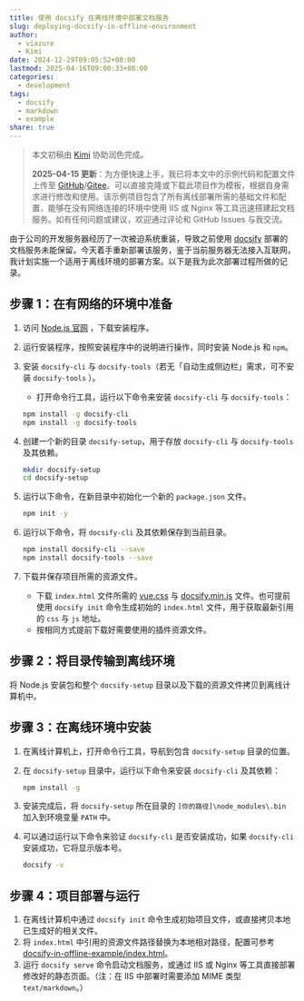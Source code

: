 ```yaml
---
title: 使用 docsify 在离线环境中部署文档服务
slug: deploying-docsify-in-offline-environment
author:
  - viazure
  - Kimi
date: 2024-12-29T09:05:52+08:00
lastmod: 2025-04-16T09:00:33+08:00
categories:
  - development
tags:
  - docsify
  - markdown
  - example
share: true
---
```


> 本文初稿由 [Kimi](https://kimi.moonshot.cn/) 协助润色完成。
>
> **2025-04-15 更新**：为方便快速上手，我已将本文中的示例代码和配置文件上传至 [GitHub](https://github.com/viazure/docsify-in-offline-example)/[Gitee](https://gitee.com/viazure/docsify-in-offline-example)。可以直接克隆或下载此项目作为模板，根据自身需求进行修改和使用。该示例项目包含了所有离线部署所需的基础文件和配置，能够在没有网络连接的环境中使用 IIS 或 Nginx 等工具迅速搭建起文档服务。如有任何问题或建议，欢迎通过评论和 GitHub Issues 与我交流。

由于公司的开发服务器经历了一次被迫系统重装，导致之前使用 [docsify](https://docsify.js.org/#/) 部署的文档服务未能保留。今天着手重新部署该服务，鉴于当前服务器无法接入互联网，我计划实施一个适用于离线环境的部署方案。以下是我为此次部署过程所做的记录。

## 步骤 1：在有网络的环境中准备

1. 访问 [Node.js 官网](https://nodejs.org/) ，下载安装程序。
2. 运行安装程序，按照安装程序中的说明进行操作，同时安装 Node.js 和 `npm`。
3. 安装 `docsify-cli` 与 `docsify-tools`（若无「自动生成侧边栏」需求，可不安装 `docsify-tools` ）。

   - 打开命令行工具，运行以下命令来安装 `docsify-cli` 与 `docsify-tools`：

   ```bash
   npm install -g docsify-cli
   npm install -g docsify-tools
   ```

4. 创建一个新的目录 `docsify-setup`，用于存放 `docsify-cli` 与 `docsify-tools` 及其依赖。

   ```bash
   mkdir docsify-setup
   cd docsify-setup
   ```

5. 运行以下命令，在新目录中初始化一个新的 `package.json` 文件。

   ```bash
   npm init -y
   ```

6. 运行以下命令，将 `docsify-cli` 及其依赖保存到当前目录。

   ```bash
   npm install docsify-cli --save
   npm install docsify-tools --save
   ```

7. 下载并保存项目所需的资源文件。

   - 下载 `index.html` 文件所需的 [vue.css](https://cdn.jsdelivr.net/npm/docsify/themes/vue.css) 与 [docsify.min.js](https://cdn.jsdelivr.net/npm/docsify/lib/docsify.min.js) 文件。也可提前使用 `docsify init` 命令生成初始的 `index.html` 文件，用于获取最新引用的 `css` 与 `js` 地址。
   - 按相同方式提前下载好需要使用的插件资源文件。

## 步骤 2：将目录传输到离线环境

将 Node.js 安装包和整个 ` docsify-setup ` 目录以及下载的资源文件拷贝到离线计算机中。

## 步骤 3：在离线环境中安装

1. 在离线计算机上，打开命令行工具，导航到包含 `docsify-setup` 目录的位置。
2. 在 `docsify-setup` 目录中，运行以下命令来安装 `docsify-cli` 及其依赖：

   ```bash
   npm install -g
   ```

3. 安装完成后，将 `docsify-setup` 所在目录的 `[你的路径]\node_modules\.bin` 加入到环境变量 `PATH` 中。
4. 可以通过运行以下命令来验证 `docsify-cli` 是否安装成功，如果 `docsify-cli` 安装成功，它将显示版本号。

   ```bash
   docsify -v
   ```

## 步骤 4：项目部署与运行

1. 在离线计算机中通过 `docsify init` 命令生成初始项目文件，或直接拷贝本地已生成好的相关文件。
2. 将 `index.html` 中引用的资源文件路径替换为本地相对路径，配置可参考 [docsify-in-offline-example/index.html](https://github.com/viazure/docsify-in-offline-example/blob/main/index.html)。
3. 运行 `docsify serve` 命令启动文档服务，或通过 IIS 或 Nginx 等工具直接部署修改好的静态页面。（注：在 IIS 中部署时需要添加 MIME 类型 `text/markdown`。）
